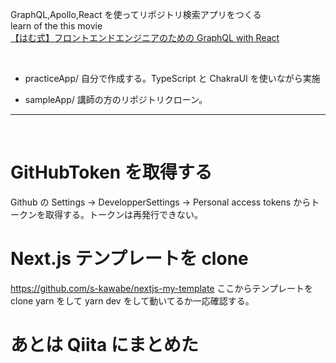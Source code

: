 GraphQL,Apollo,React を使ってリポジトリ検索アプリをつくる<br>
learn of the this movie <br>[【はむ式】フロントエンドエンジニアのための GraphQL with React](https://www.udemy.com/course/graphql-with-react/)

<br>

- practiceApp/
  自分で作成する。TypeScript と ChakraUI を使いながら実施
  <br>

- sampleApp/
  講師の方のリポジトリクローン。

---

<br>

# GitHubToken を取得する

Github の Settings → DevelopperSettings → Personal access tokens
からトークンを取得する。トークンは再発行できない。

# Next.js テンプレートを clone

https://github.com/s-kawabe/nextjs-my-template
ここからテンプレートを clone
yarn をして yarn dev をして動いてるか一応確認する。

# あとは Qiita にまとめた
